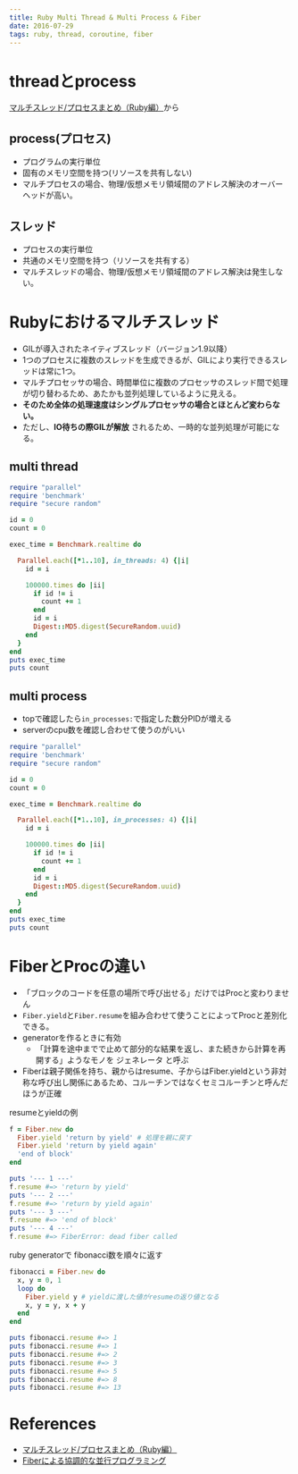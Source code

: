 ```yaml
---
title: Ruby Multi Thread & Multi Process & Fiber
date: 2016-07-29
tags: ruby, thread, coroutine, fiber
---
```


# threadとprocess

[マルチスレッド/プロセスまとめ（Ruby編）](http://qiita.com/masashi127/items/b186bbf20b4c9632cc86)から

## process(プロセス)

+ プログラムの実行単位
+ 固有のメモリ空間を持つ(リソースを共有しない)
+ マルチプロセスの場合、物理/仮想メモリ領域間のアドレス解決のオーバーヘッドが高い。

## スレッド

+ プロセスの実行単位
+ 共通のメモリ空間を持つ（リソースを共有する）
+ マルチスレッドの場合、物理/仮想メモリ領域間のアドレス解決は発生しない。

# Rubyにおけるマルチスレッド

+ GILが導入されたネイティブスレッド（バージョン1.9以降）
+ 1つのプロセスに複数のスレッドを生成できるが、GILにより実行できるスレッドは常に1つ。
+ マルチプロセッサの場合、時間単位に複数のプロセッサのスレッド間で処理が切り替わるため、あたかも並列処理しているように見える。
+ **そのため全体の処理速度はシングルプロセッサの場合とほとんど変わらない。**
+ ただし、**IO待ちの際GILが解放** されるため、一時的な並列処理が可能になる。

## multi thread

```ruby
require "parallel"
require 'benchmark'
require "secure random"

id = 0
count = 0

exec_time = Benchmark.realtime do

  Parallel.each([*1..10], in_threads: 4) {|i|
    id = i

    100000.times do |ii|
      if id != i
        count += 1
      end
      id = i
      Digest::MD5.digest(SecureRandom.uuid)
    end
  }
end
puts exec_time
puts count
```

## multi process

+ topで確認したら`in_processes:`で指定した数分PIDが増える
+ serverのcpu数を確認し合わせて使うのがいい

```ruby
require "parallel"
require 'benchmark'
require "secure random"

id = 0
count = 0

exec_time = Benchmark.realtime do

  Parallel.each([*1..10], in_processes: 4) {|i|
    id = i

    100000.times do |ii|
      if id != i
        count += 1
      end
      id = i
      Digest::MD5.digest(SecureRandom.uuid)
    end
  }
end
puts exec_time
puts count
```

# FiberとProcの違い

+ 「ブロックのコードを任意の場所で呼び出せる」だけではProcと変わりません
+ `Fiber.yield`と`Fiber.resume`を組み合わせて使うことによってProcと差別化できる。
+ generatorを作るときに有効
  + 「計算を途中までで止めて部分的な結果を返し、また続きから計算を再開する」ようなモノを ジェネレータ と呼ぶ
+ Fiberは親子関係を持ち、親からはresume、子からはFiber.yieldという非対称な呼び出し関係にあるため、コルーチンではなくセミコルーチンと呼んだほうが正確

resumeとyieldの例

```ruby
f = Fiber.new do
  Fiber.yield 'return by yield' # 処理を親に戻す
  Fiber.yield 'return by yield again'
  'end of block'
end

puts '--- 1 ---'
f.resume #=> 'return by yield'
puts '--- 2 ---'
f.resume #=> 'return by yield again'
puts '--- 3 ---'
f.resume #=> 'end of block'
puts '--- 4 ---'
f.resume #=> FiberError: dead fiber called
```

ruby generatorで fibonacci数を順々に返す

```ruby
fibonacci = Fiber.new do
  x, y = 0, 1
  loop do
    Fiber.yield y # yieldに渡した値がresumeの返り値となる
    x, y = y, x + y
  end
end

puts fibonacci.resume #=> 1
puts fibonacci.resume #=> 1
puts fibonacci.resume #=> 2
puts fibonacci.resume #=> 3
puts fibonacci.resume #=> 5
puts fibonacci.resume #=> 8
puts fibonacci.resume #=> 13
```

# References

+ [マルチスレッド/プロセスまとめ（Ruby編）](http://qiita.com/masashi127/items/b186bbf20b4c9632cc86)
+ [Fiberによる協調的な並行プログラミング](http://allabout.co.jp/gm/gc/447245/)
